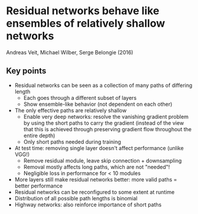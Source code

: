 # Residual networks behave like ensembles of relatively shallow networks
Andreas Veit, Michael Wilber, Serge Belongie (2016)

## Key points
- Residual networks can be seen as a collection of many paths of differing length
    - Each goes through a different subset of layers
    - Show ensemble-like behavior (not dependent on each other)
- The only effective paths are relatively shallow
    - Enable very deep networks: resolve the vanishing gradient problem by using the short paths to carry the gradient (instead of the view that this is achieved through preserving gradient flow throughout the entire depth)
    - Only short paths needed during training
- At test time: removing single layer doesn't affect performance (unlike VGG!)
    - Remove residual module, leave skip connection + downsampling
    - Removal mostly affects long paths, which are not "needed"!
    - Negligible loss in performance for < 10 modules
- More layers still make residual networks better: more valid paths = better performance
- Residual networks can be reconfigured to some extent at runtime
- Distribution of all possible path lengths is binomial
- Highway networks: also reinforce importance of short paths
